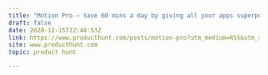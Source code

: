 ```yaml
---
title: "Motion Pro — Save 60 mins a day by giving all your apps superpowers"
draft: false
date: 2020-12-15T22:48:53Z
link: https://www.producthunt.com/posts/motion-pro?utm_medium=RSS&utm_source=hune
site: www.producthunt.com
topic: product hunt  

---
```

